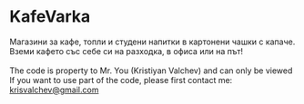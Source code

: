 # KafeVarka
Магазини за кафе, топли и студени напитки в картонени чашки с капаче. Вземи кафето със себе си на разходка, в офиса или на път!<br><br>
The code is property to Mr. You (Kristiyan Valchev) and can only be viewed
If you want to use part of the code, please first contact me: krisvalchev@gmail.com
